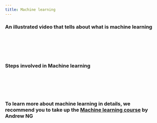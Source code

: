```yaml
---
title: Machine learning
---
```


### An illustrated video that tells about what is machine learning
<br />
<video-container src="https://youtube.com/embed/f_uwKZIAeM0" />
  
<br />
<br />
<br />

### Steps involved in Machine learning  
<br />
<video-container src="https://youtube.com/embed/nKW8Ndu7Mjw" />

<br /><br />
### To learn more about machine learning in details, we recommend you to take up the [Machine learning course](https://www.coursera.org/learn/machine-learning) by Andrew NG